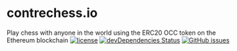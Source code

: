 # contrechess.io

Play chess with anyone in the world using the ERC20 OCC token on the Ethereum blockchain
[![license](https://img.shields.io/github/license/mashape/apistatus.svg?style=flat-square)](https://opensource.org/licenses/MIT)
[![devDependencies Status](https://david-dm.org/contrechess/contrechess.io/dev-status.svg)](https://david-dm.org/contrechess/contrechess.io?type=dev)
[![GitHub issues](https://img.shields.io/github/issues/contrechess/contrechess.io.svg)](https://github.com/contrechess/contrechesss.io/issues)
